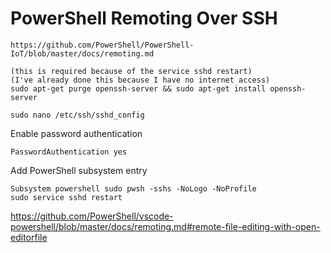 # PowerShell Remoting Over SSH

	https://github.com/PowerShell/PowerShell-IoT/blob/master/docs/remoting.md

	(this is required because of the service sshd restart)
	(I've already done this because I have no internet access)
	sudo apt-get purge openssh-server && sudo apt-get install openssh-server

	sudo nano /etc/ssh/sshd_config

Enable password authentication

	PasswordAuthentication yes

Add PowerShell subsystem entry

	Subsystem powershell sudo pwsh -sshs -NoLogo -NoProfile
	sudo service sshd restart


https://github.com/PowerShell/vscode-powershell/blob/master/docs/remoting.md#remote-file-editing-with-open-editorfile